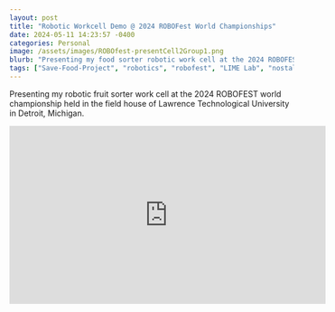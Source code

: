 ```yaml
---
layout: post
title: "Robotic Workcell Demo @ 2024 ROBOFest World Championships"
date: 2024-05-11 14:23:57 -0400
categories: Personal
image: /assets/images/ROBOfest-presentCell2Group1.png
blurb: "Presenting my food sorter robotic work cell at the 2024 ROBOFEST world championship..."
tags: ["Save-Food-Project", "robotics", "robofest", "LIME Lab", "nostalgia", "my-journey"]
---
```


Presenting my robotic fruit sorter work cell at the 2024 ROBOFEST world championship held in the field house of Lawrence Technological University in Detroit, Michigan.

<iframe width="560" height="315" src="https://www.youtube.com/embed/i3koG6CQ9GY?si=341FhHh3wZ1wvEBP" title="YouTube video player" frameborder="0" allow="accelerometer; autoplay; clipboard-write; encrypted-media; gyroscope; picture-in-picture; web-share" referrerpolicy="strict-origin-when-cross-origin" allowfullscreen></iframe>
